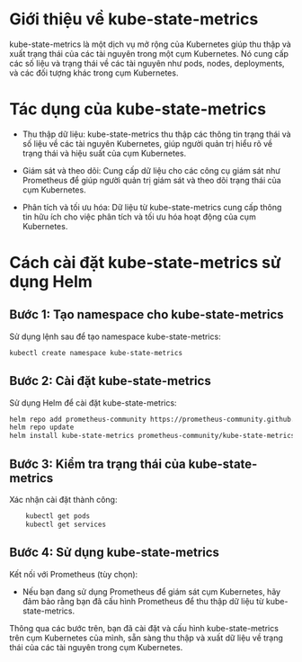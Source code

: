 # Giới thiệu về kube-state-metrics

kube-state-metrics là một dịch vụ mở rộng của Kubernetes giúp thu thập và xuất trạng thái của các tài nguyên trong một cụm Kubernetes. Nó cung cấp các số liệu và trạng thái về các tài nguyên như pods, nodes, deployments, và các đối tượng khác trong cụm Kubernetes.

# Tác dụng của kube-state-metrics

- Thu thập dữ liệu: kube-state-metrics thu thập các thông tin trạng thái và số liệu về các tài nguyên Kubernetes, giúp người quản trị hiểu rõ về trạng thái và hiệu suất của cụm Kubernetes.

- Giám sát và theo dõi: Cung cấp dữ liệu cho các công cụ giám sát như Prometheus để giúp người quản trị giám sát và theo dõi trạng thái của cụm Kubernetes.

- Phân tích và tối ưu hóa: Dữ liệu từ kube-state-metrics cung cấp thông tin hữu ích cho việc phân tích và tối ưu hóa hoạt động của cụm Kubernetes.

# Cách cài đặt kube-state-metrics sử dụng Helm

## Bước 1: Tạo namespace cho kube-state-metrics

Sử dụng lệnh sau để tạo namespace kube-state-metrics:

```bash
kubectl create namespace kube-state-metrics
```

## Bước 2: Cài đặt kube-state-metrics

Sử dụng Helm để cài đặt kube-state-metrics:

```bash
helm repo add prometheus-community https://prometheus-community.github.io/helm-charts
helm repo update
helm install kube-state-metrics prometheus-community/kube-state-metrics --namespace kube-state-metrics
```

## Bước 3: Kiểm tra trạng thái của kube-state-metrics

Xác nhận cài đặt thành công:

```bash
    kubectl get pods
    kubectl get services
```

## Bước 4: Sử dụng kube-state-metrics

Kết nối với Prometheus (tùy chọn):

- Nếu bạn đang sử dụng Prometheus để giám sát cụm Kubernetes, hãy đảm bảo rằng bạn đã cấu hình Prometheus để thu thập dữ liệu từ kube-state-metrics.

Thông qua các bước trên, bạn đã cài đặt và cấu hình kube-state-metrics trên cụm Kubernetes của mình, sẵn sàng thu thập và xuất dữ liệu về trạng thái của các tài nguyên trong cụm Kubernetes.